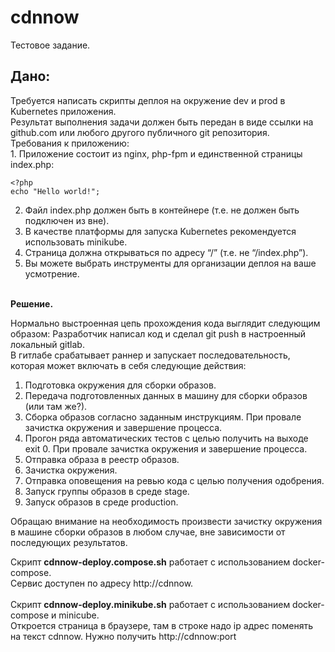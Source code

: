 # cdnnow
Тестовое задание.

<h2>Дано:</h2>
Требуется написать скрипты деплоя на окружение dev и prod в Kubernetes приложения.<br>
Результат выполнения задачи должен быть передан в виде ссылки на github.com или любого другого публичного git репозитория.<br>
Требования к приложению:<br>
1.  Приложение состоит из nginx, php-fpm и единственной страницы index.php:<br>

```
<?php
echo "Hello world!";
```

2.  Файл index.php должен быть в контейнере (т.е. не должен быть подключен из вне).<br>
3.  В качестве платформы для запуска Kubernetes рекомендуется использовать minikube.<br>
4.  Страница должна открываться по адресу “/” (т.е. не “/index.php”).<br>
5.  Вы можете выбрать инструменты для организации деплоя на ваше усмотрение.<br>
<br>
<b>Решение.</b>

Нормально выстроенная цепь прохождения кода выглядит следующим образом:
Разработчик написал код и сделал git push в настроенный локальный gitlab.<br>
В гитлабе срабатывает раннер и запускает последовательность, которая может включать в себя следующие действия:<br>
1. Подготовка окружения для сборки образов.
2. Передача подготовленных данных в машину для сборки образов (или там же?).
3. Сборка образов согласно заданным инструкциям. При провале зачистка окружения и завершение процесса.
4. Прогон ряда автоматических тестов с целью получить на выходе exit 0. При провале зачистка окружения и завершение процесса.
5. Отправка образа в реестр образов.
6. Зачистка окружения.
7. Отправка оповещения на ревью кода с целью получения одобрения.
8. Запуск группы образов в среде stage.
9. Запуск образов в среде production.

Обращаю внимание на необходимость произвести зачистку окружения в машине сборки образов в любом случае, вне зависимости от последующих результатов.

Cкрипт <b>cdnnow-deploy.compose.sh</b> работает с использованием docker-compose.</br>
Сервис доступен по адресу http://cdnnow.</br>
</br>
Скрипт <b>cdnnow-deploy.minikube.sh</b> работает с использованием docker-compose и minicube.</br>
Откроется страница в браузере, там в строке надо ip адрес поменять на текст cdnnow. Нужно получить http://cdnnow:port
